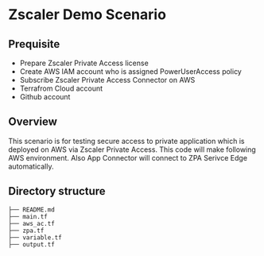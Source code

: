 # Zscaler Demo Scenario
## Prequisite
- Prepare Zscaler Private Access license
- Create AWS IAM account who is assigned PowerUserAccess policy
- Subscribe Zscaler Private Access Connector on AWS
- Terrafrom Cloud account
- Github account

## Overview
This scenario is for testing secure access to private application which is deployed on AWS via Zscaler Private Access.
This code will make following AWS environment. Also App Connector will connect to ZPA Serivce Edge automatically.  




## Directory structure
    ├── README.md
    ├── main.tf
    ├── aws_ac.tf
    ├── zpa.tf
    ├── variable.tf
    ├── output.tf
